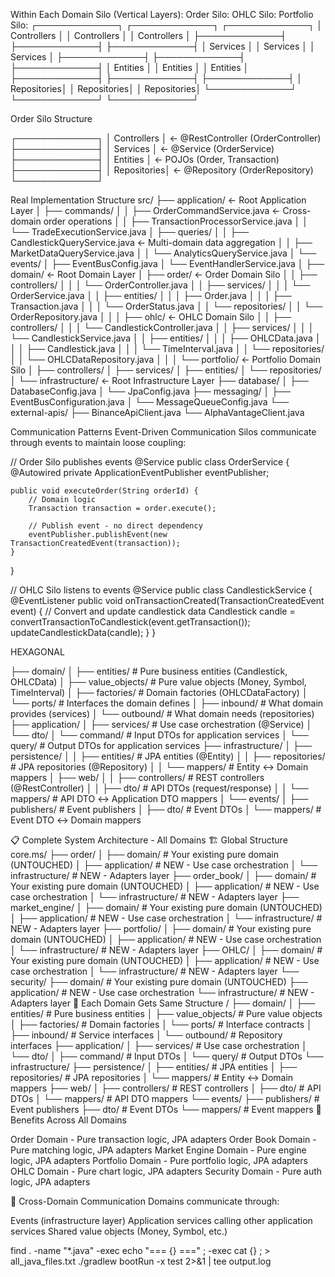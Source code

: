 



Within Each Domain Silo (Vertical Layers):
Order Silo:                OHLC Silo:              Portfolio Silo:
┌─────────────┐           ┌─────────────┐          ┌─────────────┐
│ Controllers │           │ Controllers │          │ Controllers │
├─────────────┤           ├─────────────┤          ├─────────────┤
│  Services   │           │  Services   │          │  Services   │
├─────────────┤           ├─────────────┤          ├─────────────┤
│  Entities   │           │  Entities   │          │  Entities   │
├─────────────┤           ├─────────────┤          ├─────────────┤
│ Repositories│           │ Repositories│          │ Repositories│
└─────────────┘           └─────────────┘          └─────────────┘


Order Silo Structure

┌─────────────┐
│ Controllers │ ← @RestController (OrderController)
├─────────────┤
│  Services   │ ← @Service (OrderService)
├─────────────┤
│  Entities   │ ← POJOs (Order, Transaction)
├─────────────┤
│ Repositories│ ← @Repository (OrderRepository)
└─────────────┘

Real Implementation Structure
src/
├── application/                           ← Root Application Layer
│   ├── commands/
│   │   ├── OrderCommandService.java       ← Cross-domain order operations
│   │   ├── TransactionProcessorService.java
│   │   └── TradeExecutionService.java
│   ├── queries/
│   │   ├── CandlestickQueryService.java   ← Multi-domain data aggregation
│   │   ├── MarketDataQueryService.java
│   │   └── AnalyticsQueryService.java
│   └── events/
│       ├── EventBusConfig.java
│       └── EventHandlerService.java
│
├── domain/                                ← Root Domain Layer
│   ├── order/                             ← Order Domain Silo
│   │   ├── controllers/
│   │   │   └── OrderController.java
│   │   ├── services/
│   │   │   └── OrderService.java
│   │   ├── entities/
│   │   │   ├── Order.java
│   │   │   ├── Transaction.java
│   │   │   └── OrderStatus.java
│   │   └── repositories/
│   │       └── OrderRepository.java
│   │
│   ├── ohlc/                              ← OHLC Domain Silo
│   │   ├── controllers/
│   │   │   └── CandlestickController.java
│   │   ├── services/
│   │   │   └── CandlestickService.java
│   │   ├── entities/
│   │   │   ├── OHLCData.java
│   │   │   ├── Candlestick.java
│   │   │   └── TimeInterval.java
│   │   └── repositories/
│   │       └── OHLCDataRepository.java
│   │
│   └── portfolio/                         ← Portfolio Domain Silo
│       ├── controllers/
│       ├── services/
│       ├── entities/
│       └── repositories/
│
└── infrastructure/                        ← Root Infrastructure Layer
├── database/
│   ├── DatabaseConfig.java
│   └── JpaConfig.java
├── messaging/
│   ├── EventBusConfiguration.java
│   └── MessageQueueConfig.java
└── external-apis/
├── BinanceApiClient.java
└── AlphaVantageClient.java

Communication Patterns
Event-Driven Communication
Silos communicate through events to maintain loose coupling:

// Order Silo publishes events
@Service
public class OrderService {
@Autowired
private ApplicationEventPublisher eventPublisher;

    public void executeOrder(String orderId) {
        // Domain logic
        Transaction transaction = order.execute();
        
        // Publish event - no direct dependency
        eventPublisher.publishEvent(new TransactionCreatedEvent(transaction));
    }
}

// OHLC Silo listens to events
@Service
public class CandlestickService {
@EventListener
public void onTransactionCreated(TransactionCreatedEvent event) {
// Convert and update candlestick data
Candlestick candle = convertTransactionToCandlestick(event.getTransaction());
updateCandlestickData(candle);
}
}

HEXAGONAL

├── domain/
│   ├── entities/           # Pure business entities (Candlestick, OHLCData)
│   ├── value_objects/      # Pure value objects (Money, Symbol, TimeInterval)
│   ├── factories/          # Domain factories (OHLCDataFactory)
│   └── ports/              # Interfaces the domain defines
│       ├── inbound/        # What domain provides (services)
│       └── outbound/       # What domain needs (repositories)
├── application/
│   ├── services/           # Use case orchestration (@Service)
│   └── dto/
│       └── command/        # Input DTOs for application services
│       └── query/          # Output DTOs for application services
├── infrastructure/
│   ├── persistence/
│   │   ├── entities/       # JPA entities (@Entity)
│   │   ├── repositories/   # JPA repositories (@Repository)
│   │   └── mappers/        # Entity ↔ Domain mappers
│   ├── web/
│   │   ├── controllers/    # REST controllers (@RestController)
│   │   ├── dto/            # API DTOs (request/response)
│   │   └── mappers/        # API DTO ↔ Application DTO mappers
│   └── events/
│       ├── publishers/     # Event publishers
│       ├── dto/            # Event DTOs
│       └── mappers/        # Event DTO ↔ Domain mappers


📋 Complete System Architecture - All Domains
🏗️ Global Structure
core.ms/
├── order/
│   ├── domain/             # Your existing pure domain (UNTOUCHED)
│   ├── application/        # NEW - Use case orchestration
│   └── infrastructure/     # NEW - Adapters layer
├── order_book/
│   ├── domain/             # Your existing pure domain (UNTOUCHED)
│   ├── application/        # NEW - Use case orchestration
│   └── infrastructure/     # NEW - Adapters layer
├── market_engine/
│   ├── domain/             # Your existing pure domain (UNTOUCHED)
│   ├── application/        # NEW - Use case orchestration
│   └── infrastructure/     # NEW - Adapters layer
├── portfolio/
│   ├── domain/             # Your existing pure domain (UNTOUCHED)
│   ├── application/        # NEW - Use case orchestration
│   └── infrastructure/     # NEW - Adapters layer
├── OHLC/
│   ├── domain/             # Your existing pure domain (UNTOUCHED)
│   ├── application/        # NEW - Use case orchestration
│   └── infrastructure/     # NEW - Adapters layer
└── security/
├── domain/             # Your existing pure domain (UNTOUCHED)
├── application/        # NEW - Use case orchestration
└── infrastructure/     # NEW - Adapters layer
🔄 Each Domain Gets Same Structure
<domain>/
├── domain/
│   ├── entities/           # Pure business entities
│   ├── value_objects/      # Pure value objects
│   ├── factories/          # Domain factories
│   └── ports/              # Interface contracts
│       ├── inbound/        # Service interfaces
│       └── outbound/       # Repository interfaces
├── application/
│   ├── services/           # Use case orchestration
│   └── dto/
│       ├── command/        # Input DTOs
│       └── query/          # Output DTOs
└── infrastructure/
├── persistence/
│   ├── entities/       # JPA entities
│   ├── repositories/   # JPA repositories
│   └── mappers/        # Entity ↔ Domain mappers
├── web/
│   ├── controllers/    # REST controllers
│   ├── dto/            # API DTOs
│   └── mappers/        # API DTO mappers
└── events/
├── publishers/     # Event publishers
├── dto/            # Event DTOs
└── mappers/        # Event mappers
🎯 Benefits Across All Domains

Order Domain - Pure transaction logic, JPA adapters
Order Book Domain - Pure matching logic, JPA adapters
Market Engine Domain - Pure engine logic, JPA adapters
Portfolio Domain - Pure portfolio logic, JPA adapters
OHLC Domain - Pure chart logic, JPA adapters
Security Domain - Pure auth logic, JPA adapters

🔗 Cross-Domain Communication
Domains communicate through:

Events (infrastructure layer)
Application services calling other application services
Shared value objects (Money, Symbol, etc.)


find . -name "*.java" -exec echo "=== {} ===" \; -exec cat {} \; > all_java_files.txt
./gradlew bootRun -x test 2>&1 | tee output.log
